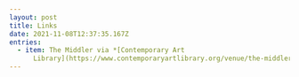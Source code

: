 ```yaml
---
layout: post
title: Links
date: 2021-11-08T12:37:35.167Z
entries:
  - item: The Middler via *[Contemporary Art
      Library](https://www.contemporaryartlibrary.org/venue/the-middler-11138)*
---
```

